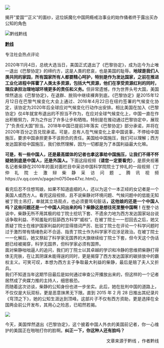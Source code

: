 <p><img src="https://github.com/ZjzMisaka/iaders/tree/master/img/2020/11/a03df-0067hHJjly1gkhzchhe4ej30m80cijzk.jpg"></p>
<div class="preface_v2">揭开”爱国“”正义“的面纱，这位妖魔化中国网瘾戒治事业的始作俑者终于露出买办公知的角色</div>
<p><span id="more-9491"></span></p>
<div class="WB_editor_iframe_new">
<p class="picbox">​​<img src="https://github.com/ZjzMisaka/iaders/tree/master/img/2020/11/2c277-0067hHJjly4gkhueqew6pj30hs0hsjt9.jpg" alt="黔线"><span class="picinfo">黔线</span></p>
<p align="justify"><a href="https://mp.weixin.qq.com/s/3si5mM9cfRhCqLlaYz43IQ#" target="_blank" rel="noopener noreferrer"><b>黔线</b></a></p>
<p align="justify">专注社会热点评论</p>
<p align="justify">2020年11月4日，总统大选当日，美国正式退出了《巴黎协定》，成为迄今为止唯一退出《巴黎协定》的缔约方，这是人类的悲哀，也是美国的耻辱。<b>地球是我们人类共同的家园，所有国家所有人都要精心呵护，特别是作为发达国家，之前在推进工业化进程中挥霍了人类太多资源，包括大气资源，他们在享受资源红利的同时，理应承担治理地球环境更多的责任和义务。</b>但非常遗憾，作为世界头号大国，美国悍然退出《巴黎协定》，在退群、脱钩中继续裸奔到底。《巴黎协定》是2015年12月12日在巴黎气候变化大会上通过、2016年4月22日在纽约签署的气候变化协定，该协定为2020年后全球应对气候变化行动作出安排。相比美国在加入《巴黎协定》仅4年就宣布退出的不担当不作为，在应对全球气候变化上，中国一直在作出积极努力，并为之作出了许多让步和牺牲。特别是在推动通过巴黎协定中，展现了“负责任大国”担当。2018年中国已提前3年落实《巴黎协定》部分承诺，并将在2020年百分之百兑现承诺。可是，总有人在气候变化上拿中国说事，不停给中国施压，要求中国承担更多不该担负的责任。美国给中国施压，我们可以理解；西方发达国家给中国施压，我们依然理解，因为一切都是为了本国利益最大化嘛。</p>
<p align="justify"><b>可是，有一些中国人，还是最高媒体的记者也拿这事给中国施压，让我们不得不怀疑她到底是中国人，还是外国人。</b>下面这段视频<b>（请您一定要看完）</b>，是原央视著名记者柴静在2010年的面对面栏目中采访中国科学院院士丁仲礼的一段视频（丁仲礼院士激辩柴静采访问题_腾讯视频 https://v.qq.com/x/page/m0750ee47xc.html）。</p>
<p align="justify">看完后忍不住想骂娘，如果不知道底细的人，还以为这个一本正经的女记者是一个美国人或西方人。看完这段视频，且不说柴静对环境问题、气候问题中的低能无知被丁院士吊打，单就其立场观点，也必须要骂句脏话<b>，这他娘的还是一个中国人吗？这些问题还是一个中国人问出来的吗？柴静这是想往死里整中国啊！</b>在整个访谈中，柴静无所不用其极的给丁院士挖坑下套、不遗余力地为西方发达国家站台说话争取利益、不知羞耻的狂舔西方科学“威权”。在被丁院士一一怼回去之后，她又质疑丁院士在维护国家利益的时显得措词严厉、批驳丁院士在评论一个科学问题时过于激烈带有情绪色彩不合适、指责丁院士作为科学家不应涉足政治。在被丁院士一一化解后，她又祭起了科学家无国界的大旗继续给丁院士下套，但今天这个伪话题已经被揭穿，科学无国界，但科学家必须有国界。<br />
面对柴静咄咄逼人的追问，我们的丁院士以其卓越的学识和冷静的思维把柴静打得体无完肤，在让其阴谋未能得逞的同时，更是揭穿了西方发达国家的碳排放中的霸权主义。可笑可叹，本想为西方主子争取最大利益的柴静，最后是赔了夫人又折兵。<br />
我们不知道当年这期节目最后是如何通过审查公开播放出来的，但这样的一个记者居然成了央媒力推的主持人，细思极恐。<br />
而随着这次访谈，柴静的公知身份也进一步坐实。此后，她在批判中国的道路上，不仅仅是大玩双标，更是恶意抹黑无下限。直到 2015 年 2 月 28 日推出其纪录片《穹顶之下》，她的公知生涯达到顶峰。这部片子不仅有西方资助，更是选择在全国两会前公开发布，其用心之险恶，已昭然若揭。</p>
<p class="picbox"><img src="https://github.com/ZjzMisaka/iaders/tree/master/img/2020/11/c5a07-0067hHJjly4gkhueqg89ej30hs08wq35.jpg"></p>
<p align="justify">今天，美国悍然退出《巴黎协定》，这个披着中国人外衣的美国前记者，你一心维护的美国正在啪啪打你的脸啊。<b>纠正一下，你这种人还有脸吗？</b><b><br />
</b></p>
<p align="right">文章来源于黔线&nbsp;，作者黔线​​​​</p>
